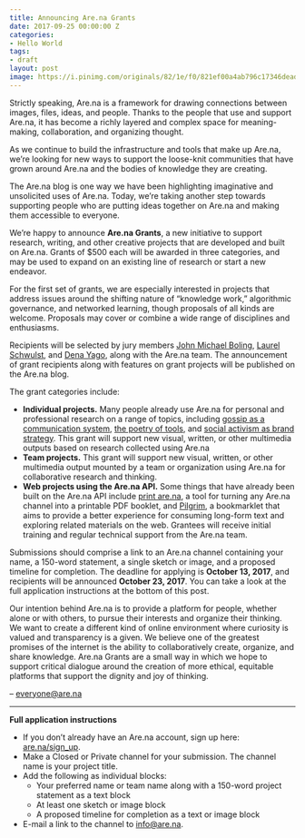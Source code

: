 ```yaml
---
title: Announcing Are.na Grants
date: 2017-09-25 00:00:00 Z
categories:
- Hello World
tags:
- draft
layout: post
image: https://i.pinimg.com/originals/82/1e/f0/821ef00a4ab796c17346deadaf0da36f.jpg
---
```


Strictly speaking, Are.na is a framework for drawing connections between images, files, ideas, and people. Thanks to the people that use and support Are.na, it has become a richly layered and complex space for meaning-making, collaboration, and organizing thought. 

As we continue to build the infrastructure and tools that make up Are.na, we’re looking for new ways to support the loose-knit communities that have grown around Are.na and the bodies of knowledge they are creating.

The Are.na blog is one way we have been highlighting imaginative and unsolicited uses of Are.na. Today, we’re taking another step towards supporting people who are putting ideas together on Are.na and making them accessible to everyone.

We’re happy to announce **Are.na Grants**, a new initiative to support research, writing, and other creative projects that are developed and built on Are.na. Grants of $500 each will be awarded in three categories, and may be used to expand on an existing line of research or start a new endeavor.

For the first set of grants, we are especially interested in projects that address issues around the shifting nature of “knowledge work,” algorithmic governance, and networked learning, though proposals of all kinds are welcome. Proposals may cover or combine a wide range of disciplines and enthusiasms.

Recipients will be selected by jury members [John Michael Boling](https://www.are.na/john-michael-boling/channels), [Laurel Schwulst](https://www.are.na/laurel-schwulst/channels), and [Dena Yago](https://www.are.na/dena-yago/channels), along with the Are.na team. The announcement of grant recipients along with features on grant projects will be published on the Are.na blog.

The grant categories include:

  - **Individual projects.** Many people already use Are.na for personal and professional research on a range of topics, including [gossip as a communication system](https://www.are.na/blog/case%20study/2017/07/11/sarah-hamerman.html), [the poetry of tools](https://www.are.na/blog/case%20study/2017/08/10/the-poetry-of-tools.html), and [social activism as brand strategy](https://www.are.na/blog/case%20study/2017/06/13/allyn-hughes.html). This grant will support new visual, written, or other multimedia outputs based on research collected using Are.na 
  - **Team projects.** This grant will support new visual, written, or other multimedia output mounted by a team or organization using Are.na for collaborative research and thinking.
  - **Web projects using the Are.na API.** Some things that have already been built on the Are.na API include [print are.na](https://printarena.now.sh/?ch=arena-influences), a tool for turning any Are.na channel into a printable PDF booklet, and [Pilgrim](http://pilgrim.are.na), a bookmarklet that aims to provide a better experience for consuming long-form text and exploring related materials on the web. Grantees will receive initial training and regular technical support from the Are.na team.

Submissions should comprise a link to an Are.na channel containing your name, a 150-word statement, a single sketch or image, and a proposed timeline for completion. The deadline for applying is **October 13, 2017**, and recipients will be announced **October 23, 2017**. You can take a look at the full application instructions at the bottom of this post.

Our intention behind Are.na is to provide a platform for people, whether alone or with others, to pursue their interests and organize their thinking. We want to create a different kind of online environment where curiosity is valued and transparency is a given. We believe one of the greatest promises of the internet is the ability to collaboratively create, organize, and share knowledge. Are.na Grants are a small way in which we hope to support critical dialogue around the creation of more ethical, equitable platforms that support the dignity and joy of thinking.

– [everyone@are.na](https://www.are.na/about)

---

**Full application instructions**

  - If you don’t already have an Are.na account, sign up here: [are.na/sign_up](https://www.are.na/sign_up).
  - Make a Closed or Private channel for your submission. The channel name is your project title.
  - Add the following as individual blocks:
    - Your preferred name or team name along with a 150-word project statement as a text block
    - At least one sketch or image block
    - A proposed timeline for completion as a text or image block
  - E-mail a link to the channel to [info@are.na](mailto:info@are.na). 
